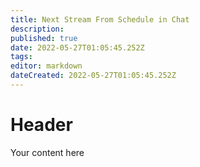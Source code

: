 ```yaml
---
title: Next Stream From Schedule in Chat
description: 
published: true
date: 2022-05-27T01:05:45.252Z
tags: 
editor: markdown
dateCreated: 2022-05-27T01:05:45.252Z
---
```


# Header
Your content here